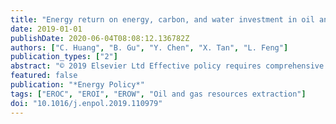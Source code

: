 ```yaml
---
title: "Energy return on energy, carbon, and water investment in oil and gas resource extraction: Methods and applications to the Daqing and Shengli oilfields"
date: 2019-01-01
publishDate: 2020-06-04T08:08:12.136782Z
authors: ["C. Huang", "B. Gu", "Y. Chen", "X. Tan", "L. Feng"]
publication_types: ["2"]
abstract: "© 2019 Elsevier Ltd Effective policy requires comprehensive analysis of many factors. But presently there does not exist a sufficiently comprehensive research on the interrelationship between energy input and output, carbon emissions, and water use in the oil and gas extraction process. To more comprehensively measure this phenomenon, this paper constructs an assessment model of energy return on energy, carbon, and water investment for the development of oil and gas resources using the Daqing and Shengli oilfields as practical examples. The results show that the method for evaluating energy input and output (energy return on energy invested) can be made more comprehensive for covering the resources required in the oilfield extraction process; this method ignores the environmental impacts of carbon emissions (energy return on carbon) and water use (energy return on water). However, the energy return evaluation method, which considers energy, carbon, and water inputs, is more comprehensive and practically used to evaluate the development status of oil and gas resources as well as other types of energy development processes. Policy implications for biophysical input accounting and the management of energy resource extraction are given accordingly."
featured: false
publication: "*Energy Policy*"
tags: ["EROC", "EROI", "EROW", "Oil and gas resources extraction"]
doi: "10.1016/j.enpol.2019.110979"
---
```


